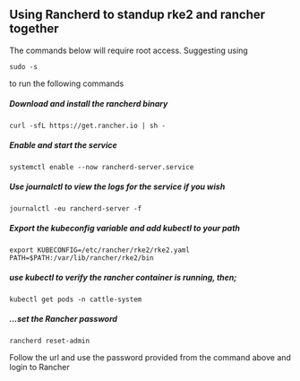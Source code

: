## Using Rancherd to standup rke2 and rancher together

The commands below will require root access. Suggesting using
```
sudo -s
```
to run the following commands

##### Download and install the rancherd binary
```
curl -sfL https://get.rancher.io | sh -
```

##### Enable and start the service
```
systemctl enable --now rancherd-server.service
```

##### Use journalctl to view the logs for the service if you wish
```
journalctl -eu rancherd-server -f
```
##### Export the kubeconfig variable and add kubectl to your path
```
export KUBECONFIG=/etc/rancher/rke2/rke2.yaml  PATH=$PATH:/var/lib/rancher/rke2/bin
```
##### use kubectl to verify the rancher container is running, then;
```
kubectl get pods -n cattle-system
```
##### ...set the Rancher password
```
rancherd reset-admin
```
Follow the url and use the password provided from the command above and login to Rancher
